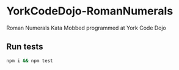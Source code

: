 # YorkCodeDojo-RomanNumerals

Roman Numerals Kata Mobbed programmed at York Code Dojo

## Run tests

```bash
npm i && npm test
```


